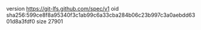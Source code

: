 version https://git-lfs.github.com/spec/v1
oid sha256:599ce8f8a95340f3c1ab99c6a33cba284b06c23b997c3a0aebdd6301d8a3fdf0
size 27901
